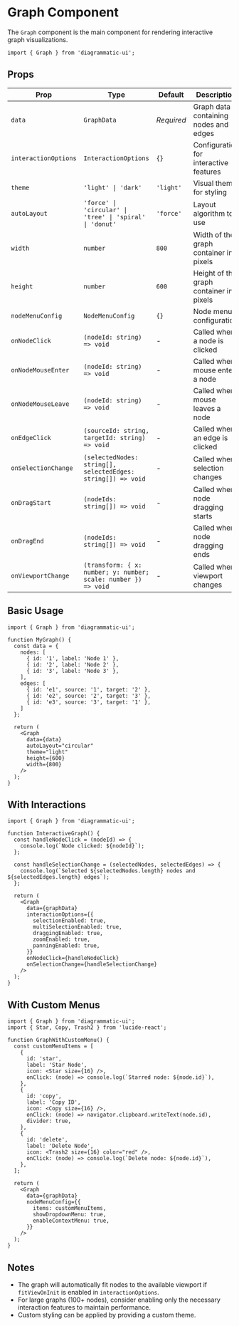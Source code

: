 # Graph Component

The `Graph` component is the main component for rendering interactive graph visualizations.

```tsx
import { Graph } from 'diagrammatic-ui';
```

## Props

| Prop | Type | Default | Description |
|------|------|---------|-------------|
| `data` | `GraphData` | *Required* | Graph data containing nodes and edges |
| `interactionOptions` | `InteractionOptions` | `{}` | Configuration for interactive features |
| `theme` | `'light' \| 'dark'` | `'light'` | Visual theme for styling |
| `autoLayout` | `'force' \| 'circular' \| 'tree' \| 'spiral' \| 'donut'` | `'force'` | Layout algorithm to use |
| `width` | `number` | `800` | Width of the graph container in pixels |
| `height` | `number` | `600` | Height of the graph container in pixels |
| `nodeMenuConfig` | `NodeMenuConfig` | `{}` | Node menu configuration |
| `onNodeClick` | `(nodeId: string) => void` | - | Called when a node is clicked |
| `onNodeMouseEnter` | `(nodeId: string) => void` | - | Called when mouse enters a node |
| `onNodeMouseLeave` | `(nodeId: string) => void` | - | Called when mouse leaves a node |
| `onEdgeClick` | `(sourceId: string, targetId: string) => void` | - | Called when an edge is clicked |
| `onSelectionChange` | `(selectedNodes: string[], selectedEdges: string[]) => void` | - | Called when selection changes |
| `onDragStart` | `(nodeIds: string[]) => void` | - | Called when node dragging starts |
| `onDragEnd` | `(nodeIds: string[]) => void` | - | Called when node dragging ends |
| `onViewportChange` | `(transform: { x: number; y: number; scale: number }) => void` | - | Called when viewport changes |

## Basic Usage

```tsx
import { Graph } from 'diagrammatic-ui';

function MyGraph() {
  const data = {
    nodes: [
      { id: '1', label: 'Node 1' },
      { id: '2', label: 'Node 2' },
      { id: '3', label: 'Node 3' },
    ],
    edges: [
      { id: 'e1', source: '1', target: '2' },
      { id: 'e2', source: '2', target: '3' },
      { id: 'e3', source: '3', target: '1' },
    ]
  };

  return (
    <Graph 
      data={data}
      autoLayout="circular"
      theme="light"
      height={600}
      width={800}
    />
  );
}
```

## With Interactions

```tsx
import { Graph } from 'diagrammatic-ui';

function InteractiveGraph() {
  const handleNodeClick = (nodeId) => {
    console.log(`Node clicked: ${nodeId}`);
  };

  const handleSelectionChange = (selectedNodes, selectedEdges) => {
    console.log(`Selected ${selectedNodes.length} nodes and ${selectedEdges.length} edges`);
  };

  return (
    <Graph 
      data={graphData}
      interactionOptions={{
        selectionEnabled: true,
        multiSelectionEnabled: true,
        draggingEnabled: true,
        zoomEnabled: true,
        panningEnabled: true,
      }}
      onNodeClick={handleNodeClick}
      onSelectionChange={handleSelectionChange}
    />
  );
}
```

## With Custom Menus

```tsx
import { Graph } from 'diagrammatic-ui';
import { Star, Copy, Trash2 } from 'lucide-react';

function GraphWithCustomMenu() {
  const customMenuItems = [
    {
      id: 'star',
      label: 'Star Node',
      icon: <Star size={16} />,
      onClick: (node) => console.log(`Starred node: ${node.id}`),
    },
    {
      id: 'copy',
      label: 'Copy ID',
      icon: <Copy size={16} />,
      onClick: (node) => navigator.clipboard.writeText(node.id),
      divider: true,
    },
    {
      id: 'delete',
      label: 'Delete Node',
      icon: <Trash2 size={16} color="red" />,
      onClick: (node) => console.log(`Delete node: ${node.id}`),
    },
  ];

  return (
    <Graph 
      data={graphData}
      nodeMenuConfig={{
        items: customMenuItems,
        showDropdownMenu: true,
        enableContextMenu: true,
      }}
    />
  );
}
```

## Notes

- The graph will automatically fit nodes to the available viewport if `fitViewOnInit` is enabled in `interactionOptions`.
- For large graphs (100+ nodes), consider enabling only the necessary interaction features to maintain performance.
- Custom styling can be applied by providing a custom theme. 